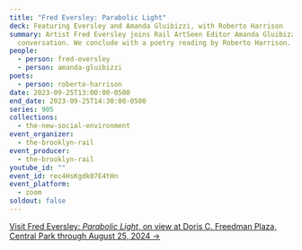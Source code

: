```yaml
---
title: "Fred Eversley: Parabolic Light"
deck: Featuring Eversley and Amanda Gluibizzi, with Roberto Harrison
summary: Artist Fred Eversley joins Rail ArtSeen Editor Amanda Gluibizzi for a
  conversation. We conclude with a poetry reading by Roberto Harrison.
people:
  - person: fred-eversley
  - person: amanda-gluibizzi
poets:
  - person: roberto-harrison
date: 2023-09-25T13:00:00-0500
end_date: 2023-09-25T14:30:00-0500
series: 905
collections:
  - the-new-social-environment
event_organizer:
  - the-brooklyn-rail
event_producer:
  - the-brooklyn-rail
youtube_id: ""
event_id: rec4HsKgdk07E4tHn
event_platform:
  - zoom
soldout: false
---
```

[V﻿isit Fred Eversley: *Parabolic Light*, on view at Doris C. Freedman Plaza, Central Park through August 25, 2024 →](https://www.publicartfund.org/exhibitions/view/fred-eversley-parabolic-light/)